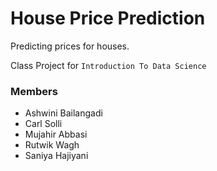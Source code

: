 # House Price Prediction
Predicting prices for houses. 

Class Project for `Introduction To Data Science`

### Members
- Ashwini Bailangadi
- Carl Solli
- Mujahir Abbasi
- Rutwik Wagh
- Saniya Hajiyani

